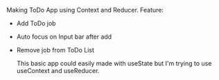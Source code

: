 Making ToDo App using Context and Reducer.
Feature:
- Add ToDo job
- Auto focus on Input bar after add
- Remove job from ToDo List

  This basic app could easily made with useState but I'm trying to use useContext and useReducer. 
